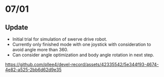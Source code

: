 # 07/01

## Update
- Initial trial for simulation of swerve drive robot.
- Currently only finished mode with one joystick with consideration to avoid angle more than 360.
- Can consider angle optimization and body angle rotation in next step.

https://github.com/pllee4/devel-record/assets/42335542/5e344f93-4674-4e82-a525-2bb6d62d9e35
